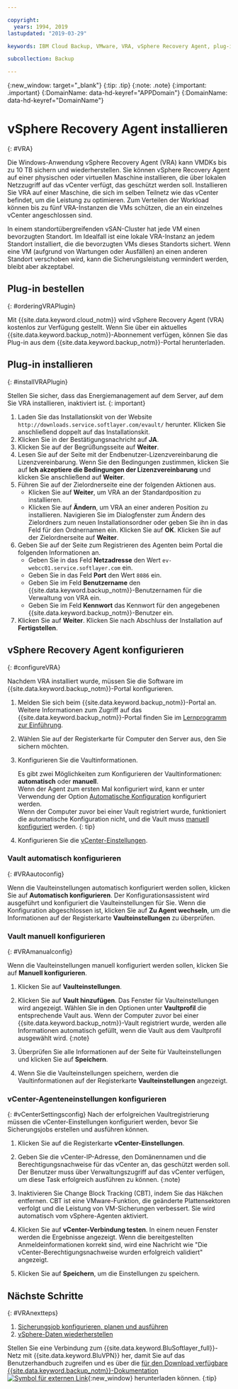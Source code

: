 ```yaml
---

copyright:
  years: 1994, 2019
lastupdated: "2019-03-29"

keywords: IBM Cloud Backup, VMware, VRA, vSphere Recovery Agent, plug-in, plugin, EVault, Carbonite, vSphere

subcollection: Backup

---
```

{:new_window: target="_blank"}
{:tip: .tip}
{:note: .note}
{:important: .important}
{:DomainName: data-hd-keyref="APPDomain"}
{:DomainName: data-hd-keyref="DomainName"}

# vSphere Recovery Agent installieren
{: #VRA}

Die Windows-Anwendung vSphere Recovery Agent (VRA) kann VMDKs bis zu 10 TB sichern und wiederherstellen. Sie können vSphere Recovery Agent auf einer physischen oder virtuellen Maschine installieren, die über lokalen Netzzugriff auf das vCenter verfügt, das geschützt werden soll. Installieren Sie VRA auf einer Maschine, die sich im selben Teilnetz wie das vCenter befindet, um die Leistung zu optimieren. Zum Verteilen der Workload können bis zu fünf VRA-Instanzen die VMs schützen, die an ein einzelnes vCenter angeschlossen sind. 

In einem standortübergreifenden vSAN-Cluster hat jede VM einen bevorzugten Standort. Im Idealfall ist eine lokale VRA-Instanz an jedem Standort installiert, die die bevorzugten VMs dieses Standorts sichert. Wenn eine VM (aufgrund von Wartungen oder Ausfällen) an einen anderen Standort verschoben wird, kann die Sicherungsleistung vermindert werden, bleibt aber akzeptabel. 


## Plug-in bestellen
{: #orderingVRAPlugin}

Mit {{site.data.keyword.cloud_notm}} wird vSphere Recovery Agent (VRA) kostenlos zur Verfügung gestellt. Wenn Sie über ein aktuelles {{site.data.keyword.backup_notm}}-Abonnement verfügen, können Sie das Plug-in aus dem {{site.data.keyword.backup_notm}}-Portal herunterladen. 

## Plug-in installieren
{: #installVRAPlugin}

Stellen Sie sicher, dass das Energiemanagement auf dem Server, auf dem Sie VRA installieren, inaktiviert ist.
{: important}

1. Laden Sie das Installationskit von der Website `http://downloads.service.softlayer.com/evault/` herunter. Klicken Sie anschließend doppelt auf das Installationskit. 
2. Klicken Sie in der Bestätigungsnachricht auf **JA**. 
3. Klicken Sie auf der Begrüßungsseite auf **Weiter**. 
4. Lesen Sie auf der Seite mit der Endbenutzer-Lizenzvereinbarung die Lizenzvereinbarung. Wenn Sie den Bedingungen zustimmen, klicken Sie auf **Ich akzeptiere die Bedingungen der Lizenzvereinbarung** und klicken Sie anschließend auf **Weiter**. 
5. Führen Sie auf der Zielordnerseite eine der folgenden Aktionen aus. 
   * Klicken Sie auf **Weiter**, um VRA an der Standardposition zu installieren. 
   * Klicken Sie auf **Ändern**, um VRA an einer anderen Position zu installieren. Navigieren Sie im Dialogfenster zum Ändern des Zielordners zum neuen Installationsordner oder geben Sie ihn in das Feld für den Ordnernamen ein. Klicken Sie auf **OK**. Klicken Sie auf der Zielordnerseite auf **Weiter**. 
6. Geben Sie auf der Seite zum Registrieren des Agenten beim Portal die folgenden Informationen an. 
   * Geben Sie in das Feld **Netzadresse** den Wert `ev-webcc01.service.softlayer.com` ein. 
   * Geben Sie in das Feld **Port** den Wert `8086` ein. 
   * Geben Sie im Feld **Benutzername** den {{site.data.keyword.backup_notm}}-Benutzernamen für die Verwaltung von VRA ein. 
   * Geben Sie im Feld **Kennwort** das Kennwort für den angegebenen {{site.data.keyword.backup_notm}}-Benutzer ein. 
7.	Klicken Sie auf **Weiter**. Klicken Sie nach Abschluss der Installation auf **Fertigstellen**.

## vSphere Recovery Agent konfigurieren
{: #configureVRA}

Nachdem VRA installiert wurde, müssen Sie die Software im {{site.data.keyword.backup_notm}}-Portal konfigurieren. 

1. Melden Sie sich beim {{site.data.keyword.backup_notm}}-Portal an. Weitere Informationen zum Zugriff auf das {{site.data.keyword.backup_notm}}-Portal finden Sie im [Lernprogramm zur Einführung](/docs/infrastructure/Backup?topic=Backup-gettingstarted#accessingWebCC). 
2. Wählen Sie auf der Registerkarte für Computer den Server aus, den Sie sichern möchten. 
3. Konfigurieren Sie die Vaultinformationen. 

   Es gibt zwei Möglichkeiten zum Konfigurieren der Vaultinformationen: **automatisch** oder **manuell**. <br/>Wenn der Agent zum ersten Mal konfiguriert wird, kann er unter Verwendung der Option [Automatische Konfiguration](#VRAautoconfig) konfiguriert werden. <br/>Wenn der Computer zuvor bei einer Vault registriert wurde, funktioniert die automatische Konfiguration nicht, und die Vault muss [manuell konfiguriert](#VRAmanualconfig) werden.
   {: tip}

4. Konfigurieren Sie die [vCenter-Einstellungen](#vCenterSettingsconfig).    

### Vault automatisch konfigurieren
{: #VRAautoconfig}

Wenn die Vaulteinstellungen automatisch konfiguriert werden sollen, klicken Sie auf **Automatisch konfigurieren**. Der Konfigurationsassistent wird ausgeführt und konfiguriert die Vaulteinstellungen für Sie. Wenn die Konfiguration abgeschlossen ist, klicken Sie auf **Zu Agent wechseln**, um die Informationen auf der Registerkarte **Vaulteinstellungen** zu überprüfen.
 

### Vault manuell konfigurieren
{: #VRAmanualconfig}

Wenn die Vaulteinstellungen manuell konfiguriert werden sollen, klicken Sie auf **Manuell konfigurieren**.    
1. Klicken Sie auf **Vaulteinstellungen**. 
2. Klicken Sie auf **Vault hinzufügen**. Das Fenster für Vaulteinstellungen wird angezeigt. Wählen Sie in den Optionen unter **Vaultprofil** die entsprechende Vault aus.
   Wenn der Computer zuvor bei einer {{site.data.keyword.backup_notm}}-Vault registriert wurde, werden alle Informationen automatisch gefüllt, wenn die Vault aus dem Vaultprofil ausgewählt wird.
   {:note}

3. Überprüfen Sie alle Informationen auf der Seite für Vaulteinstellungen und klicken Sie auf **Speichern**. 
4. Wenn Sie die Vaulteinstellungen speichern, werden die Vaultinformationen auf der Registerkarte **Vaulteinstellungen** angezeigt. 


### vCenter-Agenteneinstellungen konfigurieren
{: #vCenterSettingsconfig}
Nach der erfolgreichen Vaultregistrierung müssen die vCenter-Einstellungen konfiguriert werden, bevor Sie Sicherungsjobs erstellen und ausführen können. 

1. Klicken Sie auf die Registerkarte **vCenter-Einstellungen**. 
2. Geben Sie die vCenter-IP-Adresse, den Domänennamen und die Berechtigungsnachweise für das vCenter an, das geschützt werden soll.
   Der Benutzer muss über Verwaltungszugriff auf das vCenter verfügen, um diese Task erfolgreich ausführen zu können.
   {:note}

3. Inaktivieren Sie Change Block Tracking (CBT), indem Sie das Häkchen entfernen. CBT ist eine VMware-Funktion, die geänderte Plattensektoren verfolgt und die Leistung von VM-Sicherungen verbessert. Sie wird automatisch vom vSphere-Agenten aktiviert. 
4. Klicken Sie auf **vCenter-Verbindung testen**. In einem neuen Fenster werden die Ergebnisse angezeigt. Wenn die bereitgestellten Anmeldeinformationen korrekt sind, wird eine Nachricht wie "Die vCenter-Berechtigungsnachweise wurden erfolgreich validiert" angezeigt. 
5. Klicken Sie auf **Speichern**, um die Einstellungen zu speichern.  

## Nächste Schritte
{: #VRAnextteps}
1. [Sicherungsjob konfigurieren, planen und ausführen](/docs/infrastructure/Backup?topic=Backup-ConfigureVRA#VConfigureVRA)
2. [vSphere-Daten wiederherstellen](/docs/infrastructure/Backup?topic=Backup-VRARestore#VRARestore)

Stellen Sie eine Verbindung zum {{site.data.keyword.BluSoftlayer_full}}-Netz mit {{site.data.keyword.BluVPN}} her, damit Sie auf das Benutzerhandbuch zugreifen und es über die [für den Download verfügbare {{site.data.keyword.backup_notm}}-Dokumentation ![Symbol für externen Link](../../icons/launch-glyph.svg "Symbol für externen Link")](http://downloads.service.softlayer.com/evault/Documentation/){:new_window} herunterladen können.
{:tip}
